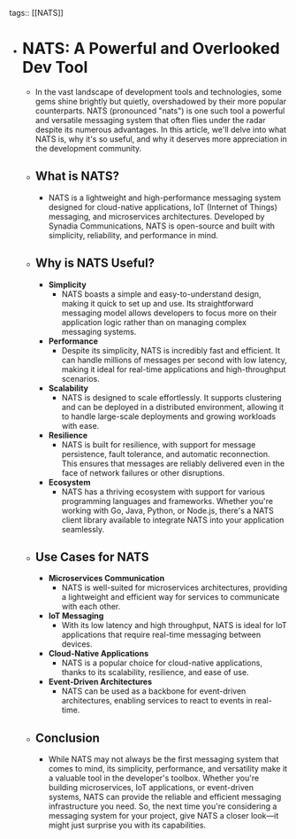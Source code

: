 tags:: [[NATS]]

- # NATS: A Powerful and Overlooked Dev Tool
	- In the vast landscape of development tools and technologies, some gems shine brightly but quietly, overshadowed by their more popular counterparts. NATS (pronounced "nats") is one such tool a powerful and versatile messaging system that often flies under the radar despite its numerous advantages. In this article, we'll delve into what NATS is, why it's so useful, and why it deserves more appreciation in the development community.
	- ## What is NATS?
		- NATS is a lightweight and high-performance messaging system designed for cloud-native applications, IoT (Internet of Things) messaging, and microservices architectures. Developed by Synadia Communications, NATS is open-source and built with simplicity, reliability, and performance in mind.
	- ## Why is NATS Useful?
		- **Simplicity**
			- NATS boasts a simple and easy-to-understand design, making it quick to set up and use. Its straightforward messaging model allows developers to focus more on their application logic rather than on managing complex messaging systems.
		- **Performance**
			- Despite its simplicity, NATS is incredibly fast and efficient. It can handle millions of messages per second with low latency, making it ideal for real-time applications and high-throughput scenarios.
		- **Scalability**
			- NATS is designed to scale effortlessly. It supports clustering and can be deployed in a distributed environment, allowing it to handle large-scale deployments and growing workloads with ease.
		- **Resilience**
			- NATS is built for resilience, with support for message persistence, fault tolerance, and automatic reconnection. This ensures that messages are reliably delivered even in the face of network failures or other disruptions.
		- **Ecosystem**
			- NATS has a thriving ecosystem with support for various programming languages and frameworks. Whether you're working with Go, Java, Python, or Node.js, there's a NATS client library available to integrate NATS into your application seamlessly.
	- ## Use Cases for NATS
		- **Microservices Communication**
			- NATS is well-suited for microservices architectures, providing a lightweight and efficient way for services to communicate with each other.
		- **IoT Messaging**
			- With its low latency and high throughput, NATS is ideal for IoT applications that require real-time messaging between devices.
		- **Cloud-Native Applications**
			- NATS is a popular choice for cloud-native applications, thanks to its scalability, resilience, and ease of use.
		- **Event-Driven Architectures**
			- NATS can be used as a backbone for event-driven architectures, enabling services to react to events in real-time.
	- ## Conclusion
		- While NATS may not always be the first messaging system that comes to mind, its simplicity, performance, and versatility make it a valuable tool in the developer's toolbox. Whether you're building microservices, IoT applications, or event-driven systems, NATS can provide the reliable and efficient messaging infrastructure you need. So, the next time you're considering a messaging system for your project, give NATS a closer look—it might just surprise you with its capabilities.